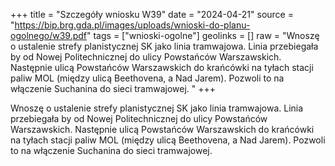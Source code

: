+++
title = "Szczegóły wniosku W39"
date = "2024-04-21"
source = "https://bip.brg.gda.pl/images/uploads/wnioski-do-planu-ogolnego/w39.pdf"
tags = ["wnioski-ogolne"]
geolinks = []
raw = "Wnoszę o ustalenie strefy planistycznej SK jako linia tramwajowa. Linia przebiegała by od Nowej Politechnicznej do ulicy Powstańców Warszawskich. Następnie ulicą Powstańców Warszawskich do krańcówki na tyłach stacji paliw MOL (między ulicą Beethovena, a Nad Jarem). Pozwoli to na włączenie Suchanina do sieci tramwajowej. "
+++

Wnoszę o ustalenie strefy planistycznej SK jako linia tramwajowa. Linia przebiegała
by od Nowej Politechnicznej do ulicy Powstańców Warszawskich. Następnie ulicą Powstańców
Warszawskich do krańcówki na tyłach stacji paliw MOL (między ulicą Beethovena, a Nad Jarem).
Pozwoli to na włączenie Suchanina do sieci tramwajowej.



